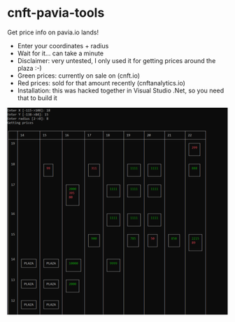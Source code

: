 # cnft-pavia-tools

Get price info on pavia.io lands!

- Enter your coordinates + radius
- Wait for it... can take a minute
- Disclaimer: very untested, I only used it for getting prices around the plaza :-)
- Green prices: currently on sale on (cnft.io)
- Red prices: sold for that amount recently (cnftanalytics.io)
- Installation: this was hacked together in Visual Studio .Net, so you need that to build it

<img src="https://github.com/adaman81/cnft-pavia-tools/blob/master/pavia.PNG"/>
